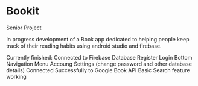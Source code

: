 # Bookit
 Senior Project

In progress development of a Book app dedicated to helping people keep track of their reading habits using android studio and firebase. 

Currently finished:
Connected to Firebase Database
Register
Login
Bottom Navigation Menu
Accoung Settings (change password and other database details)
Connected Successfully to Google Book API
Basic Search feature working 

